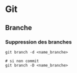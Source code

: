 # Git

## Branche

### Suppression des branches

```shell
git branch -d <name_branche>

# si non commit
git branch -D <name_branche>
```
